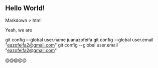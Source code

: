 ## Hello World!

Markdown > html

Yeah, we are 

git config –-global user.name juanazofeifa
git config --global user.email "eazofeifa2@gmail.com"
git config --global user.email "eazofeifa2@gmail.com"

@@@@@